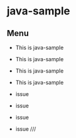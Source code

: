 # java-sample
## Menu
- This is java-sample
- This is java-sample

- This is java-sample
- This is java-sample
- issue
- issue
- issue
- issue
///